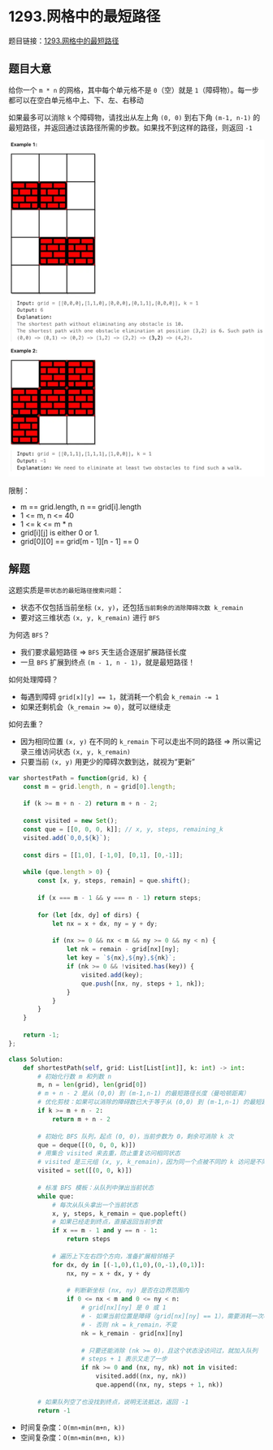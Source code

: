 # 1293.网格中的最短路径

题目链接：[1293.网格中的最短路径](https://leetcode.cn/problems/sort-items-by-groups-respecting-dependencies/)

## 题目大意

给你一个 `m * n` 的网格，其中每个单元格不是 `0`（空）就是 `1`（障碍物）。每一步都可以在空白单元格中上、下、左、右移动

如果最多可以消除 `k` 个障碍物，请找出从左上角 `(0, 0)` 到右下角 `(m-1, n-1)` 的最短路径，并返回通过该路径所需的步数。如果找不到这样的路径，则返回 `-1` 

![alt text](https://github.com/donnapersonal/picx-images-hosting/raw/master/image.67xnotjsrf.webp)

限制：
- m == grid.length, n == grid[i].length
- 1 <= m, n <= 40
- 1 <= k <= m * n
- grid[i][j] is either 0 or 1.
- grid[0][0] == grid[m - 1][n - 1] == 0

## 解题

这题实质是`带状态的最短路径搜索问题`：
- 状态不仅包括当前坐标 `(x, y)`，还包括`当前剩余的消除障碍次数 k_remain`
- 要对这三维状态 `(x, y, k_remain)` 进行 `BFS`

为何选 `BFS`？
- 我们要求最短路径 ⇒ `BFS` 天生适合逐层扩展路径长度
- 一旦 `BFS` 扩展到终点 `(m - 1, n - 1)`，就是最短路径！

如何处理障碍？
- 每遇到障碍 `grid[x][y] == 1`，就消耗一个机会 `k_remain -= 1`
- 如果还剩机会（`k_remain >= 0`），就可以继续走

如何去重？
- 因为相同位置 `(x, y)` 在不同的 `k_remain` 下可以走出不同的路径 ⇒ 所以需记录三维访问状态 `(x, y, k_remain)`
- 只要当前 `(x, y)` 用更少的障碍次数到达，就视为“更新”

```js
var shortestPath = function(grid, k) {
    const m = grid.length, n = grid[0].length;

    if (k >= m + n - 2) return m + n - 2;

    const visited = new Set();
    const que = [[0, 0, 0, k]]; // x, y, steps, remaining_k
    visited.add(`0,0,${k}`);

    const dirs = [[1,0], [-1,0], [0,1], [0,-1]];

    while (que.length > 0) {
        const [x, y, steps, remain] = que.shift();

        if (x === m - 1 && y === n - 1) return steps;

        for (let [dx, dy] of dirs) {
            let nx = x + dx, ny = y + dy;

            if (nx >= 0 && nx < m && ny >= 0 && ny < n) {
                let nk = remain - grid[nx][ny];
                let key = `${nx},${ny},${nk}`;
                if (nk >= 0 && !visited.has(key)) {
                    visited.add(key);
                    que.push([nx, ny, steps + 1, nk]);
                }
            }
        }
    }

    return -1;
};
```
```python
class Solution:
    def shortestPath(self, grid: List[List[int]], k: int) -> int:
        # 初始化行数 m 和列数 n
        m, n = len(grid), len(grid[0])
        # m + n - 2 是从 (0,0) 到 (m-1,n-1) 的最短路径长度（曼哈顿距离）
        # 优化剪枝：如果可以消除的障碍数已大于等于从 (0,0) 到 (m-1,n-1) 的最短路径长度（即无障碍路径），那就可以直接走直线，不需要考虑障碍，直接返回 m + n - 2
        if k >= m + n - 2:
            return m + n - 2
        
        # 初始化 BFS 队列，起点 (0, 0)，当前步数为 0，剩余可消除 k 次
        que = deque([(0, 0, 0, k)])
        # 用集合 visited 来去重，防止重复访问相同状态
        # visited 是三元组 (x, y, k_remain)，因为同一个点被不同的 k 访问是不同状态
        visited = set([(0, 0, k)])

        # 标准 BFS 模板：从队列中弹出当前状态
        while que:
            # 每次从队头拿出一个当前状态
            x, y, steps, k_remain = que.popleft()
            # 如果已经走到终点，直接返回当前步数
            if x == m - 1 and y == n - 1:
                return steps
            
            # 遍历上下左右四个方向，准备扩展相邻格子
            for dx, dy in [(-1,0),(1,0),(0,-1),(0,1)]:
                nx, ny = x + dx, y + dy
  
                # 判断新坐标 (nx, ny) 是否在边界范围内
                if 0 <= nx < m and 0 <= ny < n:
                    # grid[nx][ny] 是 0 或 1
                    # - 如果当前位置是障碍（grid[nx][ny] == 1），需要消耗一次机会
                    # - 否则 nk = k_remain，不变
                    nk = k_remain - grid[nx][ny]

                    # 只要还能消除 (nk >= 0)，且这个状态没访问过，就加入队列
                    # steps + 1 表示又走了一步
                    if nk >= 0 and (nx, ny, nk) not in visited:
                        visited.add((nx, ny, nk))
                        que.append((nx, ny, steps + 1, nk))
      
        # 如果队列空了也没找到终点，说明无法抵达，返回 -1
        return -1
```

- 时间复杂度：`O(mn∗min(m+n, k))`
- 空间复杂度：`O(mn∗min(m+n, k))`